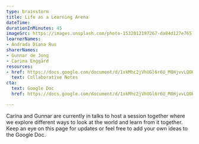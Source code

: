 ```yaml
---
type: brainstorm
title: Life as a Learning Arena
dateTime:
durationInMinutes: 45
imageSrc: https://images.unsplash.com/photo-1532012197267-da84d127e765?ixid=MnwxMjA3fDB8MHxwaG90by1wYWdlfHx8fGVufDB8fHx8&ixlib=rb-1.2.1&auto=format&fit=crop&w=668&q=80
learnerNames:
- Andrada Diana Rus
sharerNames:
- Gunnar de Jong
- Carina Enggård
resources:
- href: https://docs.google.com/document/d/1xkMhc2jVhUGl6r6U_M8HjvvLQOHo7VQ7Nw-BsHHLSEU/edit#
  text: Collaborative Notes
cta:
  text: Google Doc
  href: https://docs.google.com/document/d/1xkMhc2jVhUGl6r6U_M8HjvvLQOHo7VQ7Nw-BsHHLSEU/edit#

---
```

Carina and Gunnar are currently in talks to host a session together where we explore different ways to look at the world and learn from it together. Keep an eye on this page for updates or feel free to add your own ideas to the Google Doc.
